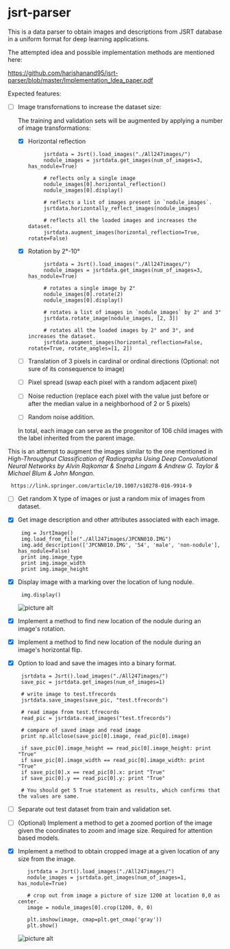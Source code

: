 # jsrt-parser
This is a data parser to obtain images and descriptions from JSRT database in a uniform format for deep learning applications.

The attempted idea and possible implementation methods are mentioned here:

[ https://github.com/harishanand95/jsrt-parser/blob/master/Implementation_Idea_paper.pdf ]( https://github.com/harishanand95/jsrt-parser/blob/master/Implementation_Idea_paper.pdf )

Expected features:
- [ ]  Image transfornations to increase the dataset size:

     The training and validation sets will be augmented by applying a number of image transformations: 
     - [x] Horizontal reflection
         
                jsrtdata = Jsrt().load_images("./All247images/")
                nodule_images = jsrtdata.get_images(num_of_images=3, has_nodule=True)
                
                # reflects only a single image
                nodule_images[0].horizontal_reflection()
                nodule_images[0].display()
                
                # reflects a list of images present in `nodule_images`. 
                jsrtdata.horizontally_reflect_images(nodule_images)
                
                # reflects all the loaded images and increases the dataset.
                jsrtdata.augment_images(horizontal_reflection=True, rotate=False)        

     - [x] Rotation by 2°-10°
     
                jsrtdata = Jsrt().load_images("./All247images/")
                nodule_images = jsrtdata.get_images(num_of_images=3, has_nodule=True)
                
                # rotates a single image by 2°
                nodule_images[0].rotate(2)
                nodule_images[0].display()
                
                # rotates a list of images in `nodule_images` by 2° and 3°
                jsrtdata.rotate_image(nodule_images, [2, 3])
                
                # rotates all the loaded images by 2° and 3°, and increases the dataset.
                jsrtdata.augment_images(horizontal_reflection=False, rotate=True, rotate_angles=[1, 2])
                
     - [ ] Translation of 3 pixels in cardinal or ordinal directions (Optional: not sure of its consequence to image)
     - [ ] Pixel spread (swap each pixel with a random adjacent pixel)
     - [ ] Noise reduction (replace each pixel with the value just before or after the median value in a neighborhood of 2 or 5 pixels)
     - [ ] Random noise addition.
            
     In total, each image can serve as the progenitor of 106 child images with the label inherited from the parent image. 
     
 This is an attempt to augment the images similar to the one mentioned in _High-Throughput Classification of Radiographs   Using Deep Convolutional Neural Networks by Alvin Rajkomar & Sneha Lingam & Andrew G. Taylor & Michael Blum & John Mongan_.
     
     https://link.springer.com/article/10.1007/s10278-016-9914-9


- [ ]  Get random X type of images or just a random mix of images from dataset.
- [x]  Get image description and other attributes associated with each image.

        img = JsrtImage()
        img.load_from_file("./All247images/JPCNN010.IMG")
        img.add_description(['JPCNN010.IMG', '54', 'male', 'non-nodule'], has_nodule=False)
        print img.image_type
        print img.image_width
        print img.image_height
   
- [x]  Display image with a marking over the location of lung nodule.

        img.display()
      
    ![picture alt](https://raw.githubusercontent.com/harishanand95/jsrt-parser/master/test_image.png "lung nodule marked")

- [x]  Implement a method to find new location of the nodule during an image's rotation.
- [x]  Implement a method to find new location of the nodule during an image's horizontal flip.
- [x]  Option to load and save the images into a binary format.

        jsrtdata = Jsrt().load_images("./All247images/")
        save_pic = jsrtdata.get_images(num_of_images=1)
        
        # write image to test.tfrecords
        jsrtdata.save_images(save_pic, "test.tfrecords")
        
        # read image from test.tfrecords
        read_pic = jsrtdata.read_images("test.tfrecords")
        
        # compare of saved image and read image
        print np.allclose(save_pic[0].image, read_pic[0].image)
        
        if save_pic[0].image_height == read_pic[0].image_height: print "True"
        if save_pic[0].image_width == read_pic[0].image_width: print "True"
        if save_pic[0].x == read_pic[0].x: print "True"
        if save_pic[0].y == read_pic[0].y: print "True"
        
        # You should get 5 True statement as results, which confirms that the values are same.

- [ ]  Separate out test dataset from train and validation set.
- [ ]  (Optional) Implement a method to get a zoomed portion of the image given the coordinates to zoom and image size.                Required for attention based models.
- [x]  Implement a method to obtain cropped image at a given location of any size from the image.
  
          jsrtdata = Jsrt().load_images("./All247images/")
          nodule_images = jsrtdata.get_images(num_of_images=1, has_nodule=True)
          
          # crop out from image a picture of size 1200 at location 0,0 as center.
          image = nodule_images[0].crop(1200, 0, 0)     
          
          plt.imshow(image, cmap=plt.get_cmap('gray'))
          plt.show()
          
     ![picture alt](https://raw.githubusercontent.com/harishanand95/jsrt-parser/master/crop_image.png "crop image")
        
